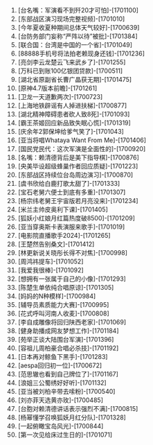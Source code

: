 
1. [台名嘴：军演看不到歼20才可怕]-[1701100]
1. [东部战区演习现场完整视频]-[1701010]
1. [今年夏收夏种期间总体天气较好]-[1700639]
1. [台防务部门妄称“严阵以待”被批]-[1701384]
1. [联合国：台湾是中国的一个省]-[1701049]
1. [88888手机号将法拍老赖现身还钱]-[1701236]
1. [亮剑李云龙楚云飞来武乡了]-[1701255]
1. [万科已到账100亿银团贷款]-[1700511]
1. [湖北省原副省长曹广晶获无期]-[1701475]
1. [原神4.7版本前瞻]-[1701261]
1. [卫龙一天道歉两次]-[1700723]
1. [上海地铁辟谣有人掉进扶梯]-[1700877]
1. [湖北精神障碍患者砍人致8死]-[1701093]
1. [霸王茶姬回应新品致失眠心慌]-[1701319]
1. [庆余年2郭保坤给爹气笑了]-[1701043]
1. [亚当将唱Whataya Want From Me]-[1701406]
1. [国民党民代：这次军演是全面性的]-[1700920]
1. [名嘴：赖清德背后是美下指导棋]-[1700876]
1. [央美毕设超级蜂巢作者回应质疑]-[1701223]
1. [东部战区持续位台岛周边演习]-[1700870]
1. [虞书欣给白鹿打歌太甜了]-[1701333]
1. [宝石老舅六便士到底有多重]-[1701307]
1. [杨宗纬老舅王宇宙版若月亮没来]-[1701234]
1. [米兰主帅皮奥利下课]-[1701405]
1. [狐妖小红娘月红篇热度破8500]-[1701209]
1. [亚当穿奥斯卡表演服来歌手]-[1701019]
1. [电影院直播歌手2024]-[1701265]
1. [王楚然告别桑文]-[1701412]
1. [林更新说关晓彤长得不对焦]-[1700998]
1. [周鸿祎提车]-[1701052]
1. [我爱我很棒]-[1701092]
1. [想拥有一张属于自己的小像]-[1701293]
1. [陈楚生单依纯合唱原谅]-[1701305]
1. [妈妈的N种模样]-[1700984]
1. [辅导员素质能力大赛]-[1700995]
1. [花式呼叫河南人收麦]-[1700808]
1. [李自成雕像将回归陕西老家]-[1701069]
1. [健身助播成网友梦想工作]-[1701184]
1. [苑举正谈大陆围台军演]-[1701396]
1. [容祖儿周柏豪合唱必杀技]-[1701192]
1. [日本再对鲸鱼下黑手]-[1701283]
1. [aespa回归初一位]-[1700672]
1. [范思辙也看到自己牌位了]-[1701167]
1. [浪姐三公蜀绣好好听]-[1701132]
1. [亚当被刘柏辛带去嗦粉]-[1700540]
1. [刘亦菲天选黄亦玫]-[1700485]
1. [台胞对赖清德讲话表示强烈不满]-[1700815]
1. [杨幂懂学召唤狐妖月红分队]-[1701328]
1. [一起俯瞰宝岛风光]-[1700844]
1. [第一次见给床过生日的]-[1701071]